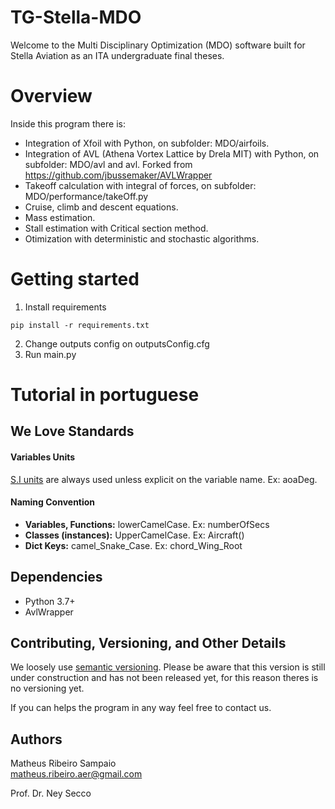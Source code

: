 # TG-Stella-MDO
Welcome to the Multi Disciplinary Optimization (MDO) software built for Stella Aviation as an ITA undergraduate final theses.

# Overview

Inside this program there is:
- Integration of Xfoil with Python, on subfolder: MDO/airfoils.
- Integration of AVL (Athena Vortex Lattice by Drela MIT) with Python, on subfolder: MDO/avl and avl. Forked from https://github.com/jbussemaker/AVLWrapper
- Takeoff calculation with integral of forces, on subfolder: MDO/performance/takeOff.py
- Cruise, climb and descent equations.
- Mass estimation.
- Stall estimation with Critical section method.
- Otimization with deterministic and stochastic algorithms.


# Getting started

1) Install requirements

```pip install -r requirements.txt```

2) Change outputs config on outputsConfig.cfg
3) Run main.py

# Tutorial in portuguese




## We Love Standards
#### Variables Units
[S.I units](https://en.wikipedia.org/wiki/International_System_of_Unitsuote
    ) are always used unless explicit on the variable name. Ex: aoaDeg.
#### Naming Convention
 - <b>Variables, Functions:</b>  lowerCamelCase. Ex: numberOfSecs
 - <b>Classes (instances):</b> UpperCamelCase. Ex: Aircraft()
 - <b>Dict Keys:</b> camel_Snake_Case. Ex: chord_Wing_Root
## Dependencies
 - Python 3.7+
 - AvlWrapper
 
## Contributing, Versioning, and Other Details
We loosely use [semantic versioning](https://semver.org/). 
Please be aware that this version is still under construction and has not been released yet, 
for this reason theres is no versioning yet.

If you can helps the program in any way feel free to contact us.

## Authors

Matheus Ribeiro Sampaio  <br>
matheus.ribeiro.aer@gmail.com

Prof. Dr. Ney Secco
